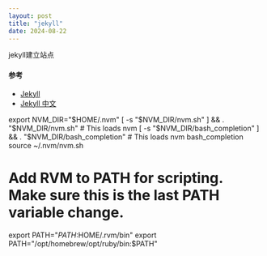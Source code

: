 ```yaml
---
layout: post
title: "jekyll"
date: 2024-08-22
---
```

jekyll建立站点

#### 参考
- [Jekyll](https://jekyllrb.com/)
- [Jekyll 中文](https://jekyllcn.com/)


export NVM_DIR="$HOME/.nvm"
[ -s "$NVM_DIR/nvm.sh" ] && \. "$NVM_DIR/nvm.sh"  # This loads nvm
[ -s "$NVM_DIR/bash_completion" ] && \. "$NVM_DIR/bash_completion"  # This loads nvm bash_completion
source ~/.nvm/nvm.sh
# Add RVM to PATH for scripting. Make sure this is the last PATH variable change.
export PATH="$PATH:$HOME/.rvm/bin"
export PATH="/opt/homebrew/opt/ruby/bin:$PATH"

